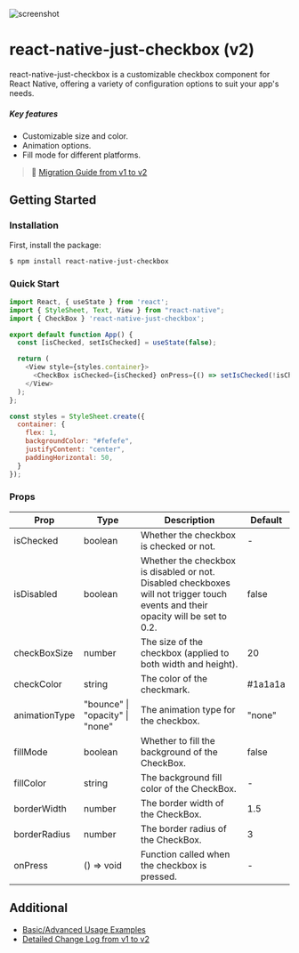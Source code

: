 ![screenshot](https://imgur.com/8ydX1ES.png)

# react-native-just-checkbox (v2)

react-native-just-checkbox is a customizable checkbox component for React Native, offering a variety of configuration options to suit your app's needs.

##### Key features

- Customizable size and color.
- Animation options.
- Fill mode for different platforms.
  

> 📌 [Migration Guide from v1 to v2](https://jinyoungjoh.gitbook.io/react-native-just-checkbox/migration-guide-v1-to-v2)

## Getting Started

### Installation

First, install the package:

```
$ npm install react-native-just-checkbox
```

### Quick Start

```javascript
import React, { useState } from 'react';
import { StyleSheet, Text, View } from "react-native";
import { CheckBox } 'react-native-just-checkbox';

export default function App() {
  const [isChecked, setIsChecked] = useState(false);

  return (
    <View style={styles.container}>
      <CheckBox isChecked={isChecked} onPress={() => setIsChecked(!isChecked)} />
    </View>
  );
};

const styles = StyleSheet.create({
  container: {
    flex: 1,
    backgroundColor: "#fefefe",
    justifyContent: "center",
    paddingHorizontal: 50,
  }
});

```

### Props

| Prop          | Type                            | Description                                                                                                                      | Default |
| ------------- | ------------------------------- | -------------------------------------------------------------------------------------------------------------------------------- | ------- |
| isChecked     | boolean                         | Whether the checkbox is checked or not.                                                                                          | -       |
| isDisabled    | boolean                         | Whether the checkbox is disabled or not. Disabled checkboxes will not trigger touch events and their opacity will be set to 0.2. | false   |
| checkBoxSize  | number                          | The size of the checkbox (applied to both width and height).                                                                     | 20      |
| checkColor    | string                          | The color of the checkmark.                                                                                                      | #1a1a1a |
| animationType | "bounce" \| "opacity" \| "none" | The animation type for the checkbox.                                                                                             | "none"  |
| fillMode      | boolean                         | Whether to fill the background of the CheckBox.                                                                                  | false   |
| fillColor     | string                          | The background fill color of the CheckBox.                                                                                       | -       |
| borderWidth   | number                          | The border width of the CheckBox.                                                                                                | 1.5     |
| borderRadius  | number                          | The border radius of the CheckBox.                                                                                               | 3       |
| onPress       | () => void                      | Function called when the checkbox is pressed.                                                                                    | -       |

## Additional

- [Basic/Advanced Usage Examples](https://jinyoungjoh.gitbook.io/react-native-just-checkbox/examples)
- [Detailed Change Log from v1 to v2](https://jinyoungjoh.gitbook.io/react-native-just-checkbox/change-log)
